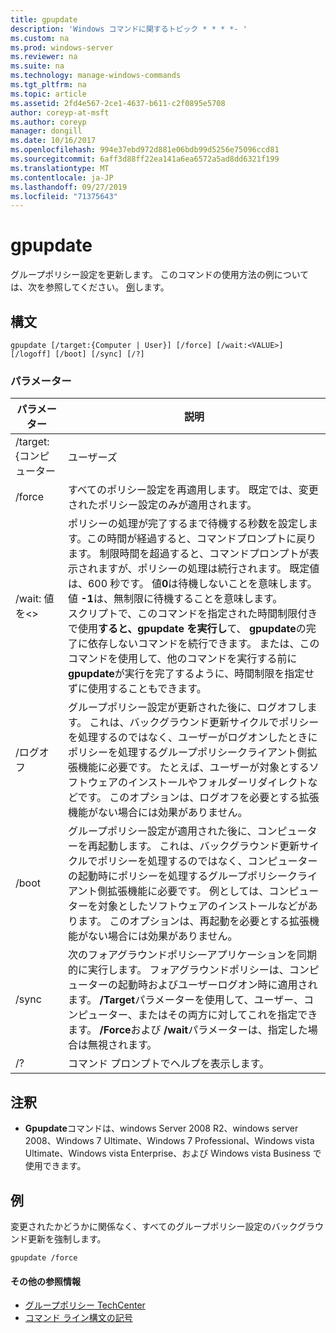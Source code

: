 ```yaml
---
title: gpupdate
description: 'Windows コマンドに関するトピック * * * *- '
ms.custom: na
ms.prod: windows-server
ms.reviewer: na
ms.suite: na
ms.technology: manage-windows-commands
ms.tgt_pltfrm: na
ms.topic: article
ms.assetid: 2fd4e567-2ce1-4637-b611-c2f0895e5708
author: coreyp-at-msft
ms.author: coreyp
manager: dongill
ms.date: 10/16/2017
ms.openlocfilehash: 994e37ebd972d881e06bdb99d5256e75096ccd81
ms.sourcegitcommit: 6aff3d88ff22ea141a6ea6572a5ad8dd6321f199
ms.translationtype: MT
ms.contentlocale: ja-JP
ms.lasthandoff: 09/27/2019
ms.locfileid: "71375643"
---
```

# <a name="gpupdate"></a>gpupdate

グループポリシー設定を更新します。 このコマンドの使用方法の例については、次を参照してください。 [例](#examples)します。

## <a name="syntax"></a>構文

```
gpupdate [/target:{Computer | User}] [/force] [/wait:<VALUE>] [/logoff] [/boot] [/sync] [/?]
```

### <a name="parameters"></a>パラメーター

|     パラメーター     |                                                                                                                                                                                                                                                                                                                             説明                                                                                                                                                                                                                                                                                                                             |
|-------------------|---------------------------------------------------------------------------------------------------------------------------------------------------------------------------------------------------------------------------------------------------------------------------------------------------------------------------------------------------------------------------------------------------------------------------------------------------------------------------------------------------------------------------------------------------------------------------------------------------------------------------------------------------------------------|
| /target: {コンピューター |                                                                                                                                                                                                                                                                                                                                ユーザーズ                                                                                                                                                                                                                                                                                                                                |
|      /force       |                                                                                                                                                                                                                                                                                   すべてのポリシー設定を再適用します。 既定では、変更されたポリシー設定のみが適用されます。                                                                                                                                                                                                                                                                                    |
|  /wait: 値を\<>   | ポリシーの処理が完了するまで待機する秒数を設定します。この時間が経過すると、コマンドプロンプトに戻ります。 制限時間を超過すると、コマンドプロンプトが表示されますが、ポリシーの処理は続行されます。 既定値は、600 秒です。 値**0**は待機しないことを意味します。 値 **-1**は、無制限に待機することを意味します。</br>スクリプトで、このコマンドを指定された時間制限付きで使用**すると、gpupdate を実行し**て、 **gpupdate**の完了に依存しないコマンドを続行できます。 または、このコマンドを使用して、他のコマンドを実行する前に**gpupdate**が実行を完了するように、時間制限を指定せずに使用することもできます。 |
|      /ログオフ      |                                                                                                                                   グループポリシー設定が更新された後に、ログオフします。 これは、バックグラウンド更新サイクルでポリシーを処理するのではなく、ユーザーがログオンしたときにポリシーを処理するグループポリシークライアント側拡張機能に必要です。 たとえば、ユーザーが対象とするソフトウェアのインストールやフォルダーリダイレクトなどです。 このオプションは、ログオフを必要とする拡張機能がない場合には効果がありません。                                                                                                                                    |
|       /boot       |                                                                                                                                       グループポリシー設定が適用された後に、コンピューターを再起動します。 これは、バックグラウンド更新サイクルでポリシーを処理するのではなく、コンピューターの起動時にポリシーを処理するグループポリシークライアント側拡張機能に必要です。 例としては、コンピューターを対象としたソフトウェアのインストールなどがあります。 このオプションは、再起動を必要とする拡張機能がない場合には効果がありません。                                                                                                                                        |
|       /sync       |                                                                                                                                                                              次のフォアグラウンドポリシーアプリケーションを同期的に実行します。 フォアグラウンドポリシーは、コンピューターの起動時およびユーザーログオン時に適用されます。 **/Target**パラメーターを使用して、ユーザー、コンピューター、またはその両方に対してこれを指定できます。 **/Force**および **/wait**パラメーターは、指定した場合は無視されます。                                                                                                                                                                               |
|        /?         |                                                                                                                                                                                                                                                                                                                コマンド プロンプトでヘルプを表示します。                                                                                                                                                                                                                                                                                                                 |

## <a name="remarks"></a>注釈

-   **Gpupdate**コマンドは、windows Server 2008 R2、windows server 2008、Windows 7 Ultimate、Windows 7 Professional、Windows vista Ultimate、Windows vista Enterprise、および Windows vista Business で使用できます。

## <a name="examples"></a>例

変更されたかどうかに関係なく、すべてのグループポリシー設定のバックグラウンド更新を強制します。

```
gpupdate /force
```

#### <a name="additional-references"></a>その他の参照情報

-   [グループポリシー TechCenter](https://go.microsoft.com/fwlink/?LinkID=145531)
-   [コマンド ライン構文の記号](command-line-syntax-key.md)